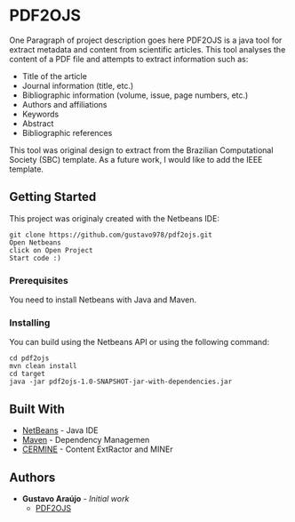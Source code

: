 # PDF2OJS

One Paragraph of project description goes here
PDF2OJS is a java tool for extract metadata and content from scientific
articles. This tool analyses the content of a PDF file and attempts to extract
information such as:

* Title of the article
* Journal information (title, etc.)
* Bibliographic information (volume, issue, page numbers, etc.)
* Authors and affiliations
* Keywords
* Abstract
* Bibliographic references

This tool was original design to extract from the Brazilian Computational
Society (SBC) template. As a future work, I would like to add the IEEE
template.

## Getting Started

This project was originaly created with the Netbeans IDE:

```
git clone https://github.com/gustavo978/pdf2ojs.git
Open Netbeans
click on Open Project
Start code :)
```

### Prerequisites

You need to install Netbeans with Java and Maven.

### Installing

You can build using the Netbeans API or using the following command:

```
cd pdf2ojs
mvn clean install
cd target
java -jar pdf2ojs-1.0-SNAPSHOT-jar-with-dependencies.jar
```

## Built With

* [NetBeans](https://netbeans.org/) - Java IDE
* [Maven](https://maven.apache.org/) - Dependency Managemen
* [CERMINE](http://cermine.ceon.pl/index.html) - Content ExtRactor and MINEr

## Authors

* **Gustavo Araújo** - *Initial work*
  - [PDF2OJS](https://github.com/gustavo978)

